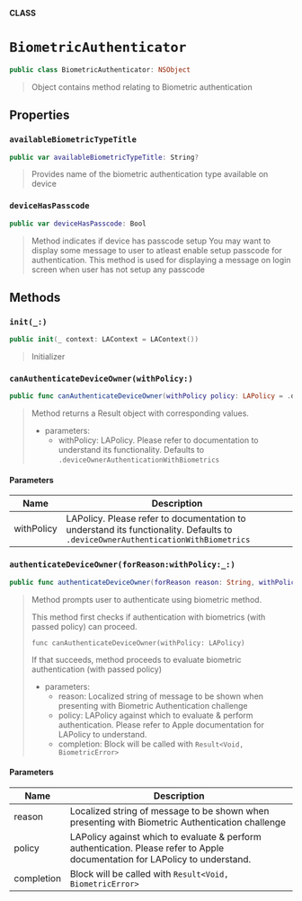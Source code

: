 **CLASS**

# `BiometricAuthenticator`

```swift
public class BiometricAuthenticator: NSObject
```

> Object contains method relating to Biometric authentication

## Properties
### `availableBiometricTypeTitle`

```swift
public var availableBiometricTypeTitle: String?
```

> Provides name of the biometric authentication type available on device

### `deviceHasPasscode`

```swift
public var deviceHasPasscode: Bool
```

> Method indicates if device has passcode setup
> You may want to display some message to user to atleast enable setup passcode for authentication.
> This method is used for displaying a message on login screen when user has not setup any passcode

## Methods
### `init(_:)`

```swift
public init(_ context: LAContext = LAContext())
```

> Initializer

### `canAuthenticateDeviceOwner(withPolicy:)`

```swift
public func canAuthenticateDeviceOwner(withPolicy policy: LAPolicy = .deviceOwnerAuthenticationWithBiometrics) -> Result<Void, BiometricError>
```

> Method returns a Result object with corresponding values.
> - parameters:
>     - withPolicy: LAPolicy. Please refer to documentation to understand its functionality. Defaults to `.deviceOwnerAuthenticationWithBiometrics`

#### Parameters

| Name | Description |
| ---- | ----------- |
| withPolicy | LAPolicy. Please refer to documentation to understand its functionality. Defaults to `.deviceOwnerAuthenticationWithBiometrics` |

### `authenticateDeviceOwner(forReason:withPolicy:_:)`

```swift
public func authenticateDeviceOwner(forReason reason: String, withPolicy policy: LAPolicy, _ completion: @escaping (Result<Void, BiometricError>) -> Void)
```

> Method prompts user to authenticate using biometric method.
>
>  This method first checks if authentication with biometrics (with passed policy) can proceed.
>  ```
>  func canAuthenticateDeviceOwner(withPolicy: LAPolicy)
>  ```
>  If that succeeds, method proceeds to evaluate biometric authentication (with passed policy)
>  - parameters:
>      - reason: Localized string of message to be shown when presenting with Biometric Authentication challenge
>      - policy: LAPolicy against which to evaluate & perform authentication. Please refer to Apple documentation for LAPolicy to understand.
>      - completion: Block will be called with ```Result<Void, BiometricError>```

#### Parameters

| Name | Description |
| ---- | ----------- |
| reason | Localized string of message to be shown when presenting with Biometric Authentication challenge |
| policy | LAPolicy against which to evaluate & perform authentication. Please refer to Apple documentation for LAPolicy to understand. |
| completion | Block will be called with `Result<Void, BiometricError>` |